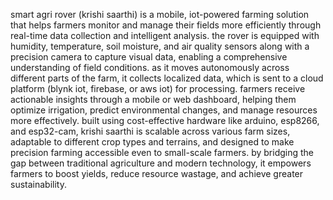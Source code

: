 smart agri rover (krishi saarthi) is a mobile, iot-powered farming solution that helps farmers monitor and manage their fields more efficiently through real-time data collection and intelligent analysis. the rover is equipped with humidity, temperature, soil moisture, and air quality sensors along with a precision camera to capture visual data, enabling a comprehensive understanding of field conditions. as it moves autonomously across different parts of the farm, it collects localized data, which is sent to a cloud platform (blynk iot, firebase, or aws iot) for processing. farmers receive actionable insights through a mobile or web dashboard, helping them optimize irrigation, predict environmental changes, and manage resources more effectively. built using cost-effective hardware like arduino, esp8266, and esp32-cam, krishi saarthi is scalable across various farm sizes, adaptable to different crop types and terrains, and designed to make precision farming accessible even to small-scale farmers. by bridging the gap between traditional agriculture and modern technology, it empowers farmers to boost yields, reduce resource wastage, and achieve greater sustainability.
